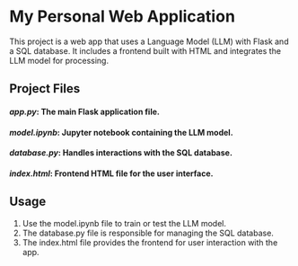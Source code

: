 # My Personal Web Application

This project is a web app that uses a Language Model (LLM) with Flask and a SQL database. It includes a frontend built with HTML and integrates the LLM model for processing.

## Project Files
#### *app.py*: The main Flask application file.
#### *model.ipynb*: Jupyter notebook containing the LLM model.
#### *database.py*: Handles interactions with the SQL database.
#### *index.html*: Frontend HTML file for the user interface.

## Usage
1. Use the model.ipynb file to train or test the LLM model.
2. The database.py file is responsible for managing the SQL database.
3. The index.html file provides the frontend for user interaction with the app.
